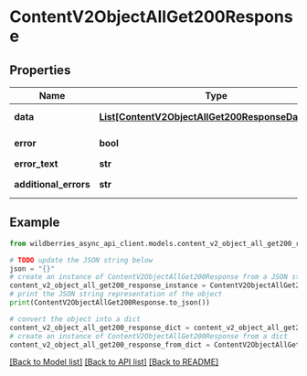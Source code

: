 # ContentV2ObjectAllGet200Response


## Properties

Name | Type | Description | Notes
------------ | ------------- | ------------- | -------------
**data** | [**List[ContentV2ObjectAllGet200ResponseDataInner]**](ContentV2ObjectAllGet200ResponseDataInner.md) | Подкатегории (предметы) | [optional] 
**error** | **bool** | Флаг наличия ошибки | [optional] 
**error_text** | **str** | Текст ошибки | [optional] 
**additional_errors** | **str** | Дополнительные ошибки | [optional] 

## Example

```python
from wildberries_async_api_client.models.content_v2_object_all_get200_response import ContentV2ObjectAllGet200Response

# TODO update the JSON string below
json = "{}"
# create an instance of ContentV2ObjectAllGet200Response from a JSON string
content_v2_object_all_get200_response_instance = ContentV2ObjectAllGet200Response.from_json(json)
# print the JSON string representation of the object
print(ContentV2ObjectAllGet200Response.to_json())

# convert the object into a dict
content_v2_object_all_get200_response_dict = content_v2_object_all_get200_response_instance.to_dict()
# create an instance of ContentV2ObjectAllGet200Response from a dict
content_v2_object_all_get200_response_from_dict = ContentV2ObjectAllGet200Response.from_dict(content_v2_object_all_get200_response_dict)
```
[[Back to Model list]](../README.md#documentation-for-models) [[Back to API list]](../README.md#documentation-for-api-endpoints) [[Back to README]](../README.md)


